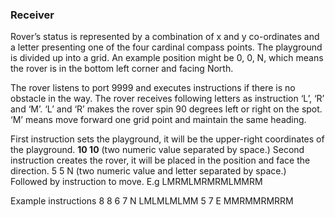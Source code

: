 ### Receiver
Rover’s status is represented by a combination of x and y co-ordinates and a letter presenting one of the four cardinal compass points. The playground is divided up into a grid. An example position might be 0, 0, N, which means the rover is in the bottom left corner and facing North.

The rover listens to port 9999 and executes instructions if there is no obstacle in the way.
The rover receives following letters as instruction ‘L’, ‘R’ and ‘M’. ‘L’ and ‘R’ makes the rover spin 90 degrees left or right on the spot. ‘M’ means move forward one grid point and maintain the same heading.

First instruction sets the playground, it will be the upper-right coordinates of the playground. **10 10** (two numeric value separated by space.)
Second instruction creates the rover, it will be placed in the position and face the direction. 5 5 N (two numeric value and letter separated by space.)
Followed by instruction to move. E.g LMRMLMRMRMLMMRM

Example instructions
8 8
6 7 N
LMLMLMLMM
5 7 E
MMRMMRMRRM